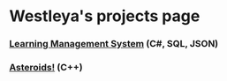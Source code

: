 # Westleya's projects page



### [Learning Management System](https://westleya.github.io/LMS.html) (C#, SQL, JSON)

### [Asteroids!](https://westleya.github.io/Asteroids.html) (C++)
